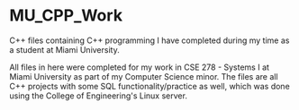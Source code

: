 # MU_CPP_Work
C++ files containing C++ programming I have completed during my time as a student at Miami University.

All files in here were completed for my work in CSE 278 - Systems I at Miami University as part of my Computer Science minor. The files are all C++ projects with some SQL
functionality/practice as well, which was done using the College of Engineering's Linux server.
